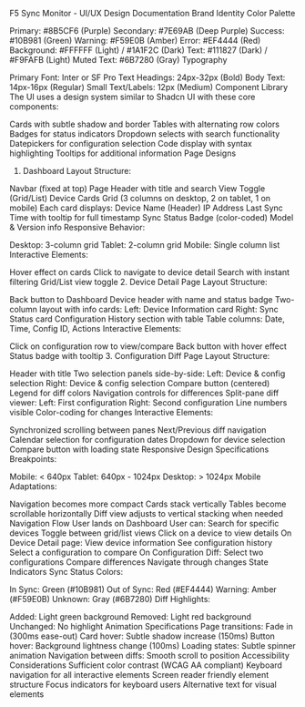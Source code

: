F5 Sync Monitor - UI/UX Design Documentation
Brand Identity
Color Palette

Primary: #8B5CF6 (Purple)
Secondary: #7E69AB (Deep Purple)
Success: #10B981 (Green)
Warning: #F59E0B (Amber)
Error: #EF4444 (Red)
Background: #FFFFFF (Light) / #1A1F2C (Dark)
Text: #111827 (Dark) / #F9FAFB (Light)
Muted Text: #6B7280 (Gray)
Typography

Primary Font: Inter or SF Pro Text
Headings: 24px-32px (Bold)
Body Text: 14px-16px (Regular)
Small Text/Labels: 12px (Medium)
Component Library
The UI uses a design system similar to Shadcn UI with these core components:

Cards with subtle shadow and border
Tables with alternating row colors
Badges for status indicators
Dropdown selects with search functionality
Datepickers for configuration selection
Code display with syntax highlighting
Tooltips for additional information
Page Designs
1. Dashboard
Layout Structure:

Navbar (fixed at top)
Page Header with title and search
View Toggle (Grid/List)
Device Cards Grid (3 columns on desktop, 2 on tablet, 1 on mobile)
Each card displays:
Device Name (Header)
IP Address
Last Sync Time with tooltip for full timestamp
Sync Status Badge (color-coded)
Model & Version info
Responsive Behavior:

Desktop: 3-column grid
Tablet: 2-column grid
Mobile: Single column list
Interactive Elements:

Hover effect on cards
Click to navigate to device detail
Search with instant filtering
Grid/List view toggle
2. Device Detail Page
Layout Structure:

Back button to Dashboard
Device header with name and status badge
Two-column layout with info cards:
Left: Device Information card
Right: Sync Status card
Configuration History section with table
Table columns: Date, Time, Config ID, Actions
Interactive Elements:

Click on configuration row to view/compare
Back button with hover effect
Status badge with tooltip
3. Configuration Diff Page
Layout Structure:

Header with title
Two selection panels side-by-side:
Left: Device & config selection
Right: Device & config selection
Compare button (centered)
Legend for diff colors
Navigation controls for differences
Split-pane diff viewer:
Left: First configuration
Right: Second configuration
Line numbers visible
Color-coding for changes
Interactive Elements:

Synchronized scrolling between panes
Next/Previous diff navigation
Calendar selection for configuration dates
Dropdown for device selection
Compare button with loading state
Responsive Design Specifications
Breakpoints:

Mobile: < 640px
Tablet: 640px - 1024px
Desktop: > 1024px
Mobile Adaptations:

Navigation becomes more compact
Cards stack vertically
Tables become scrollable horizontally
Diff view adjusts to vertical stacking when needed
Navigation Flow
User lands on Dashboard
User can:
Search for specific devices
Toggle between grid/list views
Click on a device to view details
On Device Detail page:
View device information
See configuration history
Select a configuration to compare
On Configuration Diff:
Select two configurations
Compare differences
Navigate through changes
State Indicators
Sync Status Colors:

In Sync: Green (#10B981)
Out of Sync: Red (#EF4444)
Warning: Amber (#F59E0B)
Unknown: Gray (#6B7280)
Diff Highlights:

Added: Light green background
Removed: Light red background
Unchanged: No highlight
Animation Specifications
Page transitions: Fade in (300ms ease-out)
Card hover: Subtle shadow increase (150ms)
Button hover: Background lightness change (100ms)
Loading states: Subtle spinner animation
Navigation between diffs: Smooth scroll to position
Accessibility Considerations
Sufficient color contrast (WCAG AA compliant)
Keyboard navigation for all interactive elements
Screen reader friendly element structure
Focus indicators for keyboard users
Alternative text for visual elements
